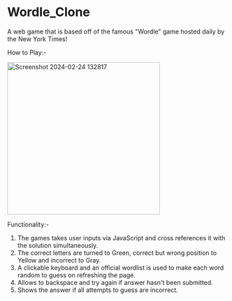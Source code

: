 # Wordle_Clone

A web game that is based off of the famous "Wordle" game hosted daily by the New York Times!

How to Play:- 






<img width="349" alt="Screenshot 2024-02-24 132817" src="https://github.com/Bhavyas7/Wordle_Clone/assets/138784323/9b805c94-e4e7-4b14-9d27-4bbf2795286a">








Functionality:- 
1) The games takes user inputs via JavaScript and cross references it with the solution simultaneously.
2) The correct letters are turned to Green, correct but wrong position to Yellow and incorrect to Gray.
3) A clickable keyboard and an official wordlist is used to make each word random to guess on refreshing the page.
4) Allows to backspace and try again if answer hasn't been submitted.
5) Shows the answer if all attempts to guess are incorrect.
